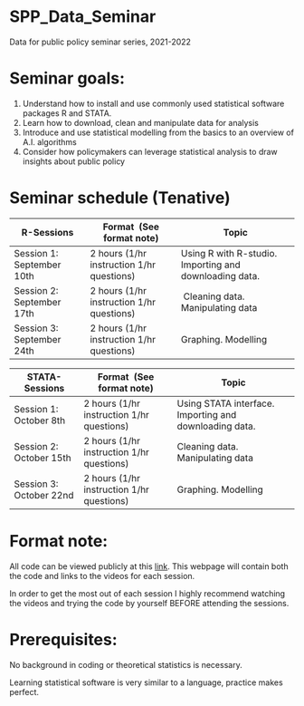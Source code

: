 # SPP_Data_Seminar
Data for public policy seminar series, 2021-2022


# Seminar goals:
1.	Understand how to install and use commonly used statistical software packages R and STATA.
2.	Learn how to download, clean and manipulate data for analysis
3.	Introduce and use statistical modelling from the basics to an overview of A.I. algorithms
4.	Consider how policymakers can leverage statistical analysis to draw insights about public policy


# Seminar schedule (Tenative)
|R-Sessions               |Format  (See format note)                |Topic                                                  |
|-------------------------|-----------------------------------------|-------------------------------------------------------|
|Session 1: September 10th|2 hours (1/hr instruction 1/hr questions)|Using R with R-studio.  Importing and downloading data.|
|Session 2: September 17th|2 hours (1/hr instruction 1/hr questions)| Cleaning data. Manipulating data                      |
|Session 3: September 24th|2 hours (1/hr instruction 1/hr questions)|Graphing. Modelling                                    |      



|STATA-Sessions         |Format  (See format note)                |Topic                                                  |
|-----------------------|-----------------------------------------|-------------------------------------------------------|
|Session 1: October 8th |2 hours (1/hr instruction 1/hr questions)|Using STATA interface.  Importing and downloading data.|
|Session 2: October 15th|2 hours (1/hr instruction 1/hr questions)|Cleaning data. Manipulating data                       |
|Session 3: October 22nd|2 hours (1/hr instruction 1/hr questions)|Graphing. Modelling                                    |


# Format note:
All code can be viewed publicly at this [link](https://github.com/corybaird/SPP_Data_Seminar). This webpage will contain both the code and links to the videos for each session.

In order to get the most out of each session I highly recommend watching the videos and trying the code by yourself BEFORE attending the sessions. 

# Prerequisites:
No background in coding or theoretical statistics is necessary. 

Learning statistical software is very similar to a language, practice makes perfect. 

